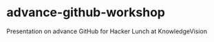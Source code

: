 advance-github-workshop
=======================

Presentation on advance GitHub for Hacker Lunch at KnowledgeVision 